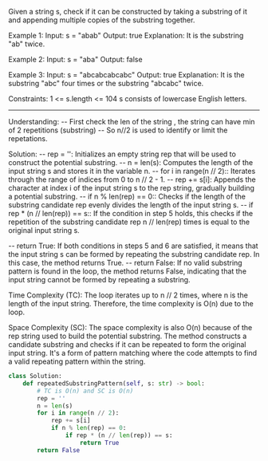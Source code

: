 Given a string s, check if it can be constructed by taking a substring of it and appending multiple copies of the substring together.

Example 1:
Input: s = "abab"
Output: true
Explanation: It is the substring "ab" twice.

Example 2:
Input: s = "aba"
Output: false

Example 3:
Input: s = "abcabcabcabc"
Output: true
Explanation: It is the substring "abc" four times or the substring "abcabc" twice.

Constraints:
1 <= s.length <= 104
s consists of lowercase English letters.
___________________________________________________________________________________________

Understanding:
-- First check the len of the string , the string can have min of 2 repetitions (substring) 
-- So n//2 is used to identify or limit the repetations.

Solution:
-- rep = '': Initializes an empty string rep that will be used to construct the potential substring.
-- n = len(s): Computes the length of the input string s and stores it in the variable n.
-- for i in range(n // 2):: Iterates through the range of indices from 0 to n // 2 - 1.
-- rep += s[i]: Appends the character at index i of the input string s to the rep string, gradually building a potential substring.
-- if n % len(rep) == 0:: Checks if the length of the substring candidate rep evenly divides the length of the input string s.
-- if rep * (n // len(rep)) == s:: If the condition in step 5 holds, this checks if the repetition of the substring candidate 
   rep n // len(rep) times is equal to the original input string s.

-- return True: If both conditions in steps 5 and 6 are satisfied, it means that the input string s can be formed by repeating 
   the substring candidate rep. In this case, the method returns True.
-- return False: If no valid substring pattern is found in the loop, the method returns False, indicating that the input string 
   cannot be formed by repeating a substring.

Time Complexity (TC): The loop iterates up to n // 2 times, where n is the length of the input string. 
                      Therefore, the time complexity is O(n) due to the loop.

Space Complexity (SC): The space complexity is also O(n) because of the rep string used to build the potential substring.
                       The method constructs a candidate substring and checks if it can be repeated to form the original input string. 
                       It's a form of pattern matching where the code attempts to find a valid repeating pattern within the string.


```python      
class Solution:
    def repeatedSubstringPattern(self, s: str) -> bool:
        # TC is O(n) and SC is O(n)
        rep = ''
        n = len(s)
        for i in range(n // 2):
            rep += s[i]
            if n % len(rep) == 0:
                if rep * (n // len(rep)) == s:
                    return True
        return False















 
